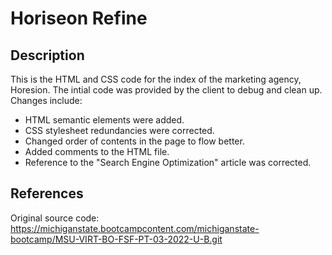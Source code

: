 # Horiseon Refine

## Description

This is the HTML and CSS code for the index of the marketing agency, Horesion. The intial code was provided by the client to debug and clean up. Changes include:

- HTML semantic elements were added.
- CSS stylesheet redundancies were corrected.
- Changed order of contents in the page to flow better.
- Added comments to the HTML file.
- Reference to the "Search Engine Optimization" article was corrected.

## References

Original source code: https://michiganstate.bootcampcontent.com/michiganstate-bootcamp/MSU-VIRT-BO-FSF-PT-03-2022-U-B.git

